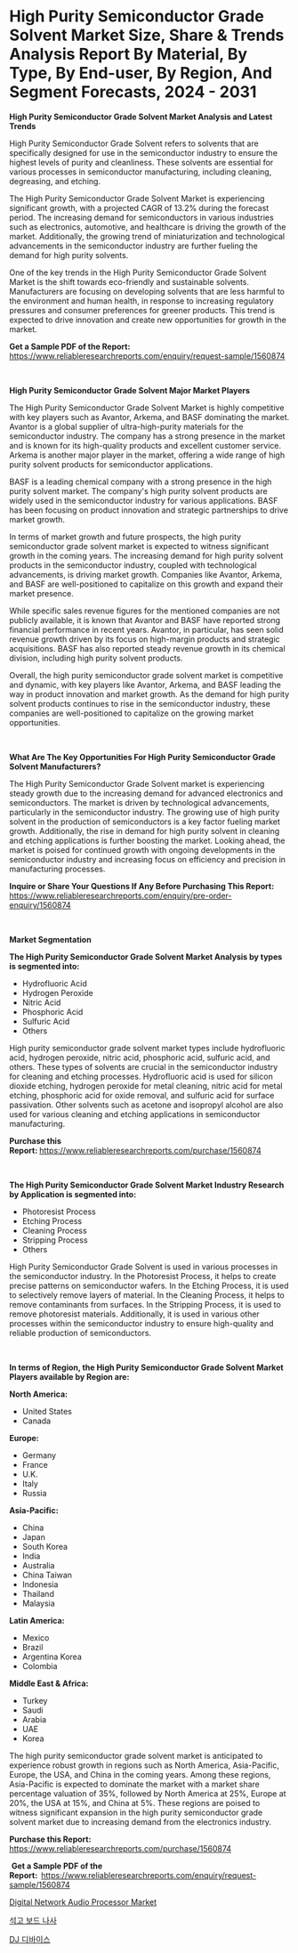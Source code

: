 <p><h1>High Purity Semiconductor Grade Solvent Market Size, Share & Trends Analysis Report By Material, By Type, By End-user, By Region, And Segment Forecasts, 2024 - 2031</h1></p><p><strong>High Purity Semiconductor Grade Solvent Market Analysis and Latest Trends</strong></p>
<p><p>High Purity Semiconductor Grade Solvent refers to solvents that are specifically designed for use in the semiconductor industry to ensure the highest levels of purity and cleanliness. These solvents are essential for various processes in semiconductor manufacturing, including cleaning, degreasing, and etching.</p><p>The High Purity Semiconductor Grade Solvent Market is experiencing significant growth, with a projected CAGR of 13.2% during the forecast period. The increasing demand for semiconductors in various industries such as electronics, automotive, and healthcare is driving the growth of the market. Additionally, the growing trend of miniaturization and technological advancements in the semiconductor industry are further fueling the demand for high purity solvents.</p><p>One of the key trends in the High Purity Semiconductor Grade Solvent Market is the shift towards eco-friendly and sustainable solvents. Manufacturers are focusing on developing solvents that are less harmful to the environment and human health, in response to increasing regulatory pressures and consumer preferences for greener products. This trend is expected to drive innovation and create new opportunities for growth in the market.</p></p>
<p><strong>Get a Sample PDF of the Report:&nbsp;</strong> <a href="https://www.reliableresearchreports.com/enquiry/request-sample/1560874">https://www.reliableresearchreports.com/enquiry/request-sample/1560874</a></p>
<p>&nbsp;</p>
<p><strong>High Purity Semiconductor Grade Solvent Major Market Players</strong></p>
<p><p>The High Purity Semiconductor Grade Solvent Market is highly competitive with key players such as Avantor, Arkema, and BASF dominating the market. Avantor is a global supplier of ultra-high-purity materials for the semiconductor industry. The company has a strong presence in the market and is known for its high-quality products and excellent customer service. Arkema is another major player in the market, offering a wide range of high purity solvent products for semiconductor applications.</p><p>BASF is a leading chemical company with a strong presence in the high purity solvent market. The company's high purity solvent products are widely used in the semiconductor industry for various applications. BASF has been focusing on product innovation and strategic partnerships to drive market growth.</p><p>In terms of market growth and future prospects, the high purity semiconductor grade solvent market is expected to witness significant growth in the coming years. The increasing demand for high purity solvent products in the semiconductor industry, coupled with technological advancements, is driving market growth. Companies like Avantor, Arkema, and BASF are well-positioned to capitalize on this growth and expand their market presence.</p><p>While specific sales revenue figures for the mentioned companies are not publicly available, it is known that Avantor and BASF have reported strong financial performance in recent years. Avantor, in particular, has seen solid revenue growth driven by its focus on high-margin products and strategic acquisitions. BASF has also reported steady revenue growth in its chemical division, including high purity solvent products.</p><p>Overall, the high purity semiconductor grade solvent market is competitive and dynamic, with key players like Avantor, Arkema, and BASF leading the way in product innovation and market growth. As the demand for high purity solvent products continues to rise in the semiconductor industry, these companies are well-positioned to capitalize on the growing market opportunities.</p></p>
<p>&nbsp;</p>
<p><strong>What Are The Key Opportunities For High Purity Semiconductor Grade Solvent Manufacturers?</strong></p>
<p><p>The High Purity Semiconductor Grade Solvent market is experiencing steady growth due to the increasing demand for advanced electronics and semiconductors. The market is driven by technological advancements, particularly in the semiconductor industry. The growing use of high purity solvent in the production of semiconductors is a key factor fueling market growth. Additionally, the rise in demand for high purity solvent in cleaning and etching applications is further boosting the market. Looking ahead, the market is poised for continued growth with ongoing developments in the semiconductor industry and increasing focus on efficiency and precision in manufacturing processes.</p></p>
<p><strong>Inquire or Share Your Questions If Any Before Purchasing This Report:</strong> <a href="https://www.reliableresearchreports.com/enquiry/pre-order-enquiry/1560874">https://www.reliableresearchreports.com/enquiry/pre-order-enquiry/1560874</a></p>
<p>&nbsp;</p>
<p><strong>Market Segmentation</strong></p>
<p><strong>The High Purity Semiconductor Grade Solvent Market Analysis by types is segmented into:</strong></p>
<p><ul><li>Hydrofluoric Acid</li><li>Hydrogen Peroxide</li><li>Nitric Acid</li><li>Phosphoric Acid</li><li>Sulfuric Acid</li><li>Others</li></ul></p>
<p><p>High purity semiconductor grade solvent market types include hydrofluoric acid, hydrogen peroxide, nitric acid, phosphoric acid, sulfuric acid, and others. These types of solvents are crucial in the semiconductor industry for cleaning and etching processes. Hydrofluoric acid is used for silicon dioxide etching, hydrogen peroxide for metal cleaning, nitric acid for metal etching, phosphoric acid for oxide removal, and sulfuric acid for surface passivation. Other solvents such as acetone and isopropyl alcohol are also used for various cleaning and etching applications in semiconductor manufacturing.</p></p>
<p><strong>Purchase this Report:&nbsp;</strong><a href="https://www.reliableresearchreports.com/purchase/1560874">https://www.reliableresearchreports.com/purchase/1560874</a></p>
<p>&nbsp;</p>
<p><strong>The High Purity Semiconductor Grade Solvent Market Industry Research by Application is segmented into:</strong></p>
<p><ul><li>Photoresist Process</li><li>Etching Process</li><li>Cleaning Process</li><li>Stripping Process</li><li>Others</li></ul></p>
<p><p>High Purity Semiconductor Grade Solvent is used in various processes in the semiconductor industry. In the Photoresist Process, it helps to create precise patterns on semiconductor wafers. In the Etching Process, it is used to selectively remove layers of material. In the Cleaning Process, it helps to remove contaminants from surfaces. In the Stripping Process, it is used to remove photoresist materials. Additionally, it is used in various other processes within the semiconductor industry to ensure high-quality and reliable production of semiconductors.</p></p>
<p>&nbsp;</p>
<p><strong>In terms of Region, the High Purity Semiconductor Grade Solvent Market Players available by Region are:</strong></p>
<p>
    <p> <strong> North America: </strong>
        <ul>
            <li>United States</li>
            <li>Canada</li>
        </ul>
        </p> 
    <p> <strong> Europe: </strong>
        <ul>
            <li>Germany</li>
            <li>France</li>
            <li>U.K.</li>
            <li>Italy</li>
            <li>Russia</li>
        </ul>
        </p> 
    <p> <strong> Asia-Pacific: </strong>
        <ul>
            <li>China</li>
            <li>Japan</li>
            <li>South Korea</li>
            <li>India</li>
            <li>Australia</li>
            <li>China Taiwan</li>
            <li>Indonesia</li>
            <li>Thailand</li>
            <li>Malaysia</li>
        </ul>
        </p> 
    <p> <strong> Latin America: </strong>
        <ul>
            <li>Mexico</li>
            <li>Brazil</li>
            <li>Argentina Korea</li>
            <li>Colombia</li>
        </ul>
        </p> 
    <p> <strong> Middle East & Africa: </strong>
        <ul>
            <li>Turkey</li>
            <li>Saudi</li>
            <li>Arabia</li>
            <li>UAE</li>
            <li>Korea</li>
        </ul>
    </p>
    </p>
<p><p>The high purity semiconductor grade solvent market is anticipated to experience robust growth in regions such as North America, Asia-Pacific, Europe, the USA, and China in the coming years. Among these regions, Asia-Pacific is expected to dominate the market with a market share percentage valuation of 35%, followed by North America at 25%, Europe at 20%, the USA at 15%, and China at 5%. These regions are poised to witness significant expansion in the high purity semiconductor grade solvent market due to increasing demand from the electronics industry.</p></p>
<p><strong>Purchase this Report: </strong><a href="https://www.reliableresearchreports.com/purchase/1560874">https://www.reliableresearchreports.com/purchase/1560874</a></p>
<p>&nbsp;<strong>Get a Sample PDF of the Report:&nbsp;&nbsp;</strong><a href="https://www.reliableresearchreports.com/enquiry/request-sample/1560874">https://www.reliableresearchreports.com/enquiry/request-sample/1560874</a></p>
<p><strong></strong></p>
<p><p><a href="https://angry-finch-aaf.notion.site/Digital-Network-Audio-Processor-Market-Size-Growing-and-Forecasted-for-period-from-2024-2031-and-p-aa09d941f6cb4d8ab850d400d430933b">Digital Network Audio Processor Market</a></p><p><a href="https://medium.com/@bennyuigleyjks/%ED%94%8C%EB%9D%BC%EC%8A%A4%ED%84%B0%EB%B3%B4%EB%93%9C-%EC%8A%A4%ED%81%AC%EB%A5%98-%EC%8B%9C%EC%9E%A5-%EC%97%B0%EA%B5%AC-%EB%B3%B4%EA%B3%A0%EC%84%9C-%EA%B7%B8-%EC%97%AD%EC%82%AC-%EB%B0%8F-2024%EB%85%84%EB%B6%80%ED%84%B0-2031%EB%85%84%EA%B9%8C%EC%A7%80%EC%9D%98-%EC%98%88%EC%B8%A1-1bef8b0d19a1">석고 보드 나사</a></p><p><a href="https://medium.com/@bennyuigleyjks/dj-%EA%B8%B0%EA%B8%B0-%EC%8B%9C%EC%9E%A5-%EA%B7%9C%EB%AA%A8-%EC%8B%9C%EC%9E%A5-%EC%A0%84%EB%A7%9D-%EB%B0%8F-%EC%8B%9C%EC%9E%A5-%EC%98%88%EC%B8%A1-2024%EB%85%84%EB%B6%80%ED%84%B0-2031%EB%85%84%EA%B9%8C%EC%A7%80-119690d3d3f0">DJ 디바이스</a></p></p>
